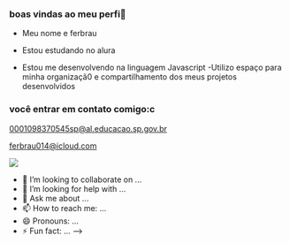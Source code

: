 ### boas vindas ao meu perfi🏺

- Meu nome e ferbrau

- Estou estudando no alura
- Estou me desenvolvendo na linguagem Javascript
-Utilizo espaço para minha organizaçã0 e compartilhamento dos meus projetos desenvolvidos

### você entrar em contato comigo:c

0001098370545sp@al.educacao.sp.gov.br

ferbrau014@icloud.com

![](https://media.tenor.com/dqH6ZBgOvMUAAAAi/dog-dance.gif)


















- 👯 I’m looking to collaborate on ...
- 🤔 I’m looking for help with ...
- 💬 Ask me about ...
- 📫 How to reach me: ...
- 😄 Pronouns: ...
- ⚡ Fun fact: ...
-->
